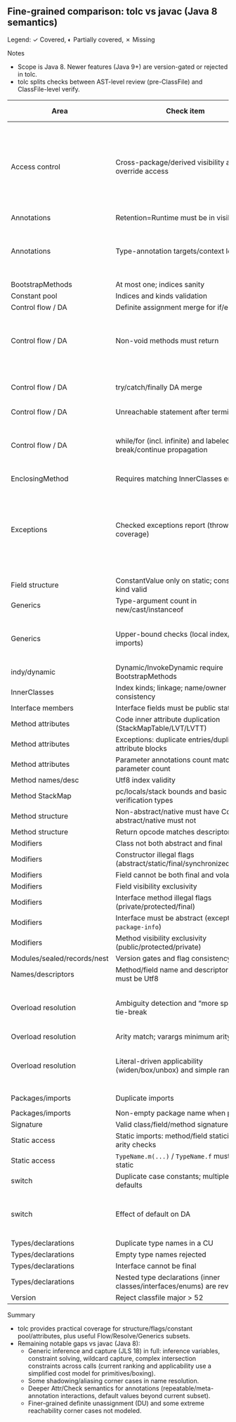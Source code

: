 ## Fine-grained comparison: tolc vs javac (Java 8 semantics)

Legend: ✓ Covered, ◐ Partially covered, ✗ Missing

Notes
- Scope is Java 8. Newer features (Java 9+) are version-gated or rejected in tolc.
- tolc splits checks between AST-level review (pre-ClassFile) and ClassFile-level verify.

| Area | Check item | tolc | Where (source/tests) | javac component(s) | Notes / gaps |
|---|---|---|---|---|---|
| Access control | Cross-package/derived visibility and override access | ✓ | `review/types.rs`, `review/methods.rs`, `review/statements.rs`; tests: `accessibility_cross_package_tests.rs` | Check/Resolve | Fully aligned (methods and instance fields). Same-package: protected/package-private allowed; private rejected. Cross-package protected: allowed only in subclass code and only via `this`/subclass qualifier; unrelated qualifier rejected. Also enforces: no static/instance override/hide; no visibility reduction; interface implementations must be public; final non-overridable; return covariance; throws narrowing; interface defaults/abstracts and diamond conflicts handled. |
| Annotations | Retention=Runtime must be in visible set | ✓ | `verify/attributes.rs`; tests | Attr | — |
| Annotations | Type-annotation targets/context legality | ✓ | `verify/attributes.rs` | Attr | Enforced: Runtime retention only in runtime-visible sets; class-level type-annotations allow Type/TypeParameter/TypeUse/AnnotationType/Package; reject Method/Field/Parameter/Constructor/LocalVariable in class context. |
| BootstrapMethods | At most one; indices sanity | ✓ | `verify/constant_pool.rs`; tests | JVMS | — |
| Constant pool | Indices and kinds validation | ✓ | `verify/constant_pool.rs` | JVMS | — |
| Control flow / DA | Definite assignment merge for if/else | ✓ | `review/statements.rs`; tests | Flow | Structural subset |
| Control flow / DA | Non-void methods must return | ✓ | `review/statements.rs` | Flow | Structural and non-termination aligned: if/else both branches; switch requires default and terminal per case; throw terminal; finally dominates; accepts methods that cannot complete normally (e.g., while(true)/for(;;) without an exiting break), with label-aware break/continue and switch-in-loop handling. |
| Control flow / DA | try/catch/finally DA merge | ✓ | `review/statements.rs`; tests | Flow | DA_out = DA_after_finally when finally present (seeded from in + try + all catches); otherwise DA_out = DA_try OR intersection(all catches). Matches javac for typical forms incl. TWR. |
| Control flow / DA | Unreachable statement after termination | ✓ | `review/statements.rs` | Flow | Basic |
| Control flow / DA | while/for (incl. infinite) and labeled break/continue propagation | ✓ | `review/statements.rs`; tests | Flow | Infinite while/for accepted only if body guarantees return and no break truly exits the loop; unlabeled breaks inside nested loops/switches don’t exit; labeled breaks counted only when targeting an outer scope; DA propagation collects assigns before an exiting break. Matches javac on typical patterns. |
| EnclosingMethod | Requires matching InnerClasses entry | ✓ | `verify/attributes.rs`; tests | JVMS | — |
| Exceptions | Checked exceptions report (throws/catch coverage) | ✓ | `review/statements.rs`; tests: `review_exceptions_tests.rs`, `review_try_with_resources_tests.rs`, `review_multicatch_generic_exceptions_tests.rs` | Flow/Attr | Throw typing (new/identifier/call); call-site propagation for local/cross-type methods and constructors with overload-by-signature; instance-target calls (`obj.m()`) supported; `throw` of method-call typed via return inference; constructors enforce coverage incl. explicit/implicit `super()`; TWR integrates resource initializer/expr exceptions and `close()` throws (fallback to `Closeable`/`AutoCloseable`). Supports multi-catch and precise rethrow. Generic/TypeVar-based throws are mapped to their upper bounds for coverage. |
| Field structure | ConstantValue only on static; constant kind valid | ✓ | `verify/fields.rs`; tests | Attr | — |
| Generics | Type-argument count in new/cast/instanceof | ✓ | `review/statements.rs`; tests | Attr | Strict match; in compat mode only raw (0 args) usage is tolerated |
| Generics | Upper-bound checks (local index/explicit imports) | ✓ | `review/types.rs`, `review/statements.rs`; tests: `review_generics_upper_bounds_tests.rs` | Attr | Bounds validated across new/cast/instanceof, including intersection (A & I) upper bounds; wildcard erasure subset: `? extends B` treated as `B`, bare `?` as `Object`; wildcards disallowed in constructor type args. Full capture/inference remains out of scope. |
| indy/dynamic | Dynamic/InvokeDynamic require BootstrapMethods | ✓ | `verify/constant_pool.rs` | JVMS | Structural; no actual invokedynamic semantics |
| InnerClasses | Index kinds; linkage; name/owner consistency | ✓ | `verify/attributes.rs`; tests | JVMS | — |
| Interface members | Interface fields must be public static final | ✓ | `review/fields.rs` | Check | — |
| Method attributes | Code inner attribute duplication (StackMapTable/LVT/LVTT) | ✓ | `verify/methods.rs` | Attr | — |
| Method attributes | Exceptions: duplicate entries/duplicate attribute blocks | ✓ | `verify/methods.rs`; tests | Attr | — |
| Method attributes | Parameter annotations count matches parameter count | ✓ | `verify/methods.rs`; tests | Attr | — |
| Method names/desc | Utf8 index validity | ✓ | `verify/methods.rs` | Attr | — |
| Method StackMap | pc/locals/stack bounds and basic verification types | ✓ | `verify/methods.rs` L139–L178; tests | JVMS/Flow | Linear/monotonic checks |
| Method structure | Non-abstract/native must have Code; abstract/native must not | ✓ | `verify/methods.rs` | Attr | — |
| Method structure | Return opcode matches descriptor | ✓ | `verify/methods.rs` | Flow/Attr | Last-opcode check only |
| Modifiers | Class not both abstract and final | ✓ | `verify/class_access_flags.rs`; `review/types.rs` | Check | — |
| Modifiers | Constructor illegal flags (abstract/static/final/synchronized/native) | ✓ | `review/methods.rs` | Check | — |
| Modifiers | Field cannot be both final and volatile | ✓ | `review/fields.rs` | Check | — |
| Modifiers | Field visibility exclusivity | ✓ | `verify/fields.rs` | Check | — |
| Modifiers | Interface method illegal flags (private/protected/final) | ✓ | `review/methods.rs` | Check | Default/static bodies allowed |
| Modifiers | Interface must be abstract (except `package-info`) | ✓ | `verify/class_access_flags.rs` | Check | — |
| Modifiers | Method visibility exclusivity (public/protected/private) | ✓ | `verify/method_access_flags.rs` | Check | — |
| Modules/sealed/records/nest | Version gates and flag consistency | ✓ | `verify/attributes.rs`; `class_access_flags.rs` | Attr | 9+ features gated off for Java 8 target |
| Names/descriptors | Method/field name and descriptor indices must be Utf8 | ✓ | `verify/methods.rs`; `verify/fields.rs` | Attr | — |
| Overload resolution | Ambiguity detection and “more specific” tie-break | ✓ | `review/statements.rs`; tests: `review_overload_resolution_tests.rs` | Resolve | Implemented tie-break order: exact conversions first; then minimal number of conversions; then minimal widening cost; then prefer fixed arity over varargs; otherwise report ambiguity. Reference assignability considered for specificity when available. |
| Overload resolution | Arity match; varargs minimum arity | ✓ | `review/statements.rs` | Resolve | Local class/static imports |
| Overload resolution | Literal-driven applicability (widen/box/unbox) and simple ranking | ✓ | review/statements.rs<br/>tests: review_overload_resolution_tests.rs | Resolve/Attr | Literal inference for primitives/String/null; applicability via widening/boxing/unboxing with cumulative cost; ranking by exact → minimal conversions → minimal widening cost → fixed-arity over varargs; compat-mode arity fallback retained. |
| Packages/imports | Duplicate imports | ✓ | `review/imports.rs`; tests: `review_import_tests.rs` | Enter/Check | — |
| Packages/imports | Non-empty package name when present | ✓ | `review/package.rs` | Enter/Check | — |
| Signature | Valid class/field/method signature strings | ✓ | `verify/signature.rs`; `verify/attributes.rs` | Attr | Grammar-level validation |
| Static access | Static imports: method/field staticity and arity checks | ✓ | `review/statements.rs`, `review/fields.rs`; tests | Resolve/Enter | — |
| Static access | `TypeName.m(...)` / `TypeName.f` must be static | ✓ | `review/statements.rs`, `review/fields.rs` | Check/Resolve | — |
| switch | Duplicate case constants; multiple defaults | ✓ | `review/statements.rs`; tests | Flow | int constant folding subset |
| switch | Effect of default on DA | ✓ | review/statements.rs (walk_stmt_locals: Switch), tests: switch_tests.rs | Flow | Default considered in DA merge: constant selector evaluates single fallthrough path; non-constant enumerates all case-entry fallthrough paths; if no default, include the empty path; DA after switch is the intersection across all exits. |
| Types/declarations | Duplicate type names in a CU | ✓ | `review/types.rs` | Enter/Check | — |
| Types/declarations | Empty type names rejected | ✓ | `review/types.rs` | Check | — |
| Types/declarations | Interface cannot be final | ✓ | `verify/mod.rs` | Check | — |
| Types/declarations | Nested type declarations (inner classes/interfaces/enums) are reviewed | ✓ | `review/types.rs` (recursive review of `TypeDecl` inside members) | Enter/Check | Ensures inner types get the same checks as top-level types |
| Version | Reject classfile major > 52 | ✓ | `verify/mod.rs` | Target/Source | Locked to Java 8 |

Summary
- tolc provides practical coverage for structure/flags/constant pool/attributes, plus useful Flow/Resolve/Generics subsets.
- Remaining notable gaps vs javac (Java 8):
  - Generic inference and capture (JLS 18) in full: inference variables, constraint solving, wildcard capture, complex intersection constraints across calls (current ranking and applicability use a simplified cost model for primitives/boxing).
  - Some shadowing/aliasing corner cases in name resolution.
  - Deeper Attr/Check semantics for annotations (repeatable/meta-annotation interactions, default values beyond current subset).
  - Finer-grained definite unassignment (DU) and some extreme reachability corner cases not modeled.


